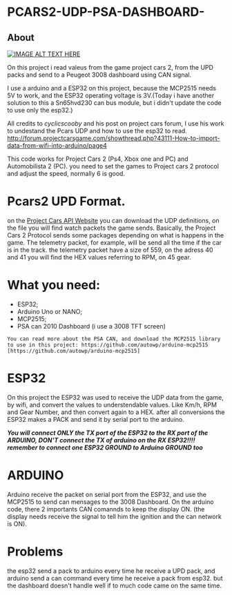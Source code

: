 # PCARS2-UDP-PSA-DASHBOARD-


## About
[![IMAGE ALT TEXT HERE](https://img.youtube.com/vi/M1NcEVVuiBA/0.jpg)](https://www.youtube.com/watch?v=M1NcEVVuiBA)

On this project i read valeus from the game project cars 2, from the UPD packs and send to a Peugeot 3008 dashboard using CAN signal.

I use a arduino and a ESP32 on this project, because the MCP2515 needs 5V to work, and the ESP32 operating voltage is 3V.(Today i have another solution to this a Sn65hvd230 can bus module, but i didn't update the code to use only the esp32.)

All credits to *cyclicscooby* and his post on project cars forum, I use his work to undestand the Pcars UDP and how to use the esp32 to read. 
http://forum.projectcarsgame.com/showthread.php?43111-How-to-import-data-from-wifi-into-arduino/page4

This code works for Project Cars 2 (Ps4, Xbox one and PC) and Automobilista 2 (PC). you need to set the games to Project cars 2 protocol and adjust the speed, normally 6 is good.


# Pcars2 UPD Format.

on the [Project Cars API Website](https://www.projectcarsgame.com/two/project-cars-2-api/) you can download the UDP definitions, on the file you will find watch packets the game sends.
Basically, the Project Cars 2 Protocol sends some packages depending on what is happens in the game. The telemetry packet, for example, will be send all the time if the car is in the track. the telemetry packet have a size of 559, on the adress 40 and 41 you will find the HEX values referring to RPM, on 45 gear.


# What you need:
- ESP32;
- Arduino Uno or NANO;
- MCP2515;
- PSA can 2010 Dashboard (i use a 3008 TFT screen)


``
You can read more about the PSA CAN, and download the MCP2515 library to use in this project: https://github.com/autowp/arduino-mcp2515 [https://github.com/autowp/arduino-mcp2515]
``

# ESP32
On this project the ESP32 was used to receive the UDP data from the game, by wifi, and convert the values to understendable values. Like Km/h, RPM and Gear Number, and then convert again to a HEX.
after all conversions the ESP32 makes a PACK and send it by serial port to the arduino.


***You will connect ONLY the TX port of the ESP32 to the RX port of the ARDUINO, DON'T connect the TX of arduino on the RX ESP32!!!! remember to connect one ESP32 GROUND to Arduino GROUND too***

# ARDUINO
Arduino receive the packet on serial port from the ESP32, and use the MCP2515 to send can mensages to the 3008 Dashboard.
On the arduino code, there 2 importants CAN comannds to keep the display ON. (the display needs receive the signal to tell him the ignition and the can network is ON).


# Problems 
the esp32 send a pack to arduino every time he receive a UPD pack, and arduino send a can command every time he receive a pack from esp32. but the dashboard doesn't handle well if to much code came on the same time.




